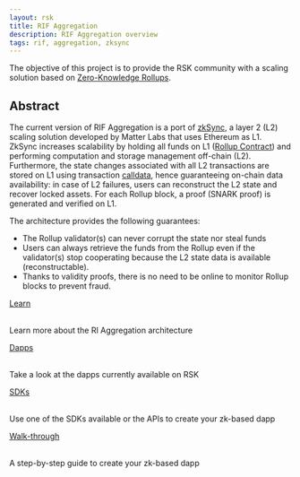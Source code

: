 ```yaml
---
layout: rsk
title: RIF Aggregation
description: RIF Aggregation overview
tags: rif, aggregation, zksync
---
```



The objective of this project is to provide the RSK community with a scaling solution based on [Zero-Knowledge Rollups](https://ethereum.org/en/developers/docs/scaling/layer-2-rollups/#zk-rollups).

## Abstract

The current version of RIF Aggregation is a port of [zkSync](https://docs.zksync.io/dev/), a layer 2 (L2) scaling solution developed by Matter Labs that uses Ethereum as L1.
ZkSync increases scalability by holding all funds on L1 ([Rollup Contract](https://github.com/rsksmart/ri-aggregation/blob/rsk_merge_master_Dec2021/contracts/contracts/ZkSync.sol)) and performing computation and storage management off-chain (L2).
Furthermore, the state changes associated with all L2 transactions are stored on L1 using transaction [calldata](https://docs.soliditylang.org/en/latest/types.html?highlight=calldata#data-location), hence guaranteeing on-chain data availability: in case of L2 failures, users can reconstruct the L2 state and recover locked assets. For each Rollup block, a proof (SNARK proof) is generated and verified on L1.

The architecture provides the following guarantees:

* The Rollup validator(s) can never corrupt the state nor steal funds
* Users can always retrieve the funds from the Rollup even if the validator(s) stop cooperating because the L2 state data is available (reconstructable).
* Thanks to validity proofs, there is no need to be online to monitor Rollup blocks to prevent fraud.



<div class="container the-stack">
  <div class="row rif_blue_text">
    <div class="col">
      <div class="rns-index-box">
        <a href="learn">Learn</a>
        <br />
        <br />
        <p>Learn more about the RI Aggregation architecture</p>
      </div>
    </div>
    <div class="col">
      <div class="rns-index-box">
        <a href="dapps">Dapps</a>
        <br />
        <br />
        <p>Take a look at the dapps currently available on RSK</p>
      </div>
    </div>
  </div>
  <div class="row rif_blue_text">
    <div class="col">
      <div class="rns-index-box">
        <a href="https://docs.zksync.io/api/" rel="noopener noreferrer" >SDKs</a>
        <br />
        <br />
        <p>Use one of the SDKs available or the APIs to create your zk-based dapp</p>
      </div>
    </div>
    <div class="col">
      <div class="rns-index-box">
        <a href="walkthrough">Walk-through</a>
        <br />
        <br />
        <p>A step-by-step guide to create your zk-based dapp</p>
      </div>
    </div>
  </div>
</div>
